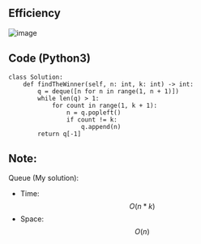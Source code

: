 ## Efficiency
![image](https://github.com/KCP17/LeetCode-Solutions/assets/148914885/6e9a8ea7-f448-470a-a53f-34c167211462)

## Code (Python3)
```python3 []
class Solution:
    def findTheWinner(self, n: int, k: int) -> int:
        q = deque([n for n in range(1, n + 1)])
        while len(q) > 1:
            for count in range(1, k + 1):
                n = q.popleft()
                if count != k:
                    q.append(n)
        return q[-1]
```

## Note:
Queue (My solution):
- Time: $$O(n * k)$$
- Space: $$O(n)$$
